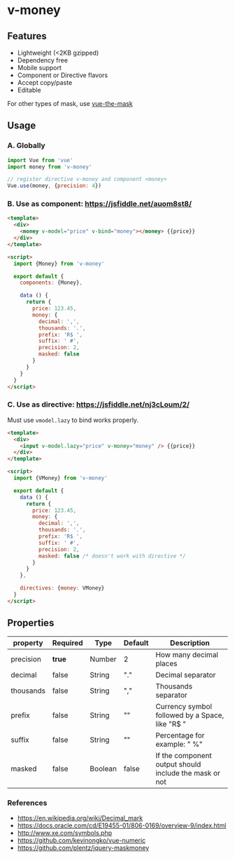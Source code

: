 # v-money

## Features

- Lightweight (<2KB gzipped)
- Dependency free
- Mobile support
- Component or Directive flavors
- Accept copy/paste
- Editable

For other types of mask, use [vue-the-mask](https://vuejs-tips.github.io/vue-the-mask)

## Usage

### A. Globally

```js
import Vue from 'vue'
import money from 'v-money'

// register directive v-money and component <money>
Vue.use(money, {precision: 4})
```

### B. Use as component: https://jsfiddle.net/auom8st8/

```html
<template>
  <div>
    <money v-model="price" v-bind="money"></money> {{price}}
  </div>
</template>

<script>
  import {Money} from 'v-money'

  export default {
    components: {Money},

    data () {
      return {
        price: 123.45,
        money: {
          decimal: ',',
          thousands: '.',
          prefix: 'R$ ',
          suffix: ' #',
          precision: 2,
          masked: false
        }
      }
    }
  }
</script>
```

### C. Use as directive: https://jsfiddle.net/nj3cLoum/2/
Must use `vmodel.lazy` to bind works properly.
```html
<template>
  <div>
    <input v-model.lazy="price" v-money="money" /> {{price}}
  </div>
</template>

<script>
  import {VMoney} from 'v-money'

  export default {
    data () {
      return {
        price: 123.45,
        money: {
          decimal: ',',
          thousands: '.',
          prefix: 'R$ ',
          suffix: ' #',
          precision: 2,
          masked: false /* doesn't work with directive */
        }
      }
    },

    directives: {money: VMoney}
  }
</script>
```

## Properties

| property  | Required | Type    | Default | Description                                             |
|-----------|----------|---------|---------|---------------------------------------------------------|
| precision | **true** | Number  | 2       | How many decimal places                                 |
| decimal   | false    | String  | "."     | Decimal separator                                       |
| thousands | false    | String  | ","     | Thousands separator                                     |
| prefix    | false    | String  | ""      | Currency symbol followed by a Space, like "R$ "         |
| suffix    | false    | String  | ""      | Percentage for example: " %"                            |
| masked    | false    | Boolean | false   | If the component output should include the mask or not  |

### References

- https://en.wikipedia.org/wiki/Decimal_mark
- https://docs.oracle.com/cd/E19455-01/806-0169/overview-9/index.html
- http://www.xe.com/symbols.php
- https://github.com/kevinongko/vue-numeric
- https://github.com/plentz/jquery-maskmoney
